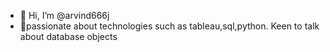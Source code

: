 - 👋 Hi, I’m @arvind666j
- 🌱passionate about technologies such as tableau,sql,python.
    Keen to talk about database objects

<!---
arvind666j/arvind666j is a ✨ special ✨ repository because its `README.md` (this file) appears on your GitHub profile.
You can click the Preview link to take a look at your changes.
--->
